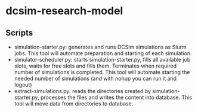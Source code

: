 # dcsim-research-model

## Scripts
- simulation-starter.py: generates and runs DCSim simulations as Slurm jobs. This tool will automate preparation and starting of each simulation.
- simulator-scheduler.py: starts simulation-starter.py, fills all available job slots, waits for free slots and fills them. Terminates when required number of simulations is completed. This tool will automate starting the needed number of simulations (and with nohup you can run it and logout)
- extract-simulations.py: reads the directories created by simulation-starter.py, processes the files and writes the content into database. This tool will move data from directories to database.